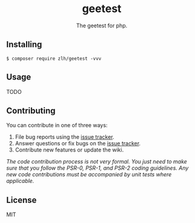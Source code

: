 <h1 align="center"> geetest </h1>

<p align="center"> The geetest for php.</p>


## Installing

```shell
$ composer require zlh/geetest -vvv
```

## Usage

TODO

## Contributing

You can contribute in one of three ways:

1. File bug reports using the [issue tracker](https://github.com/zlh/geetest/issues).
2. Answer questions or fix bugs on the [issue tracker](https://github.com/zlh/geetest/issues).
3. Contribute new features or update the wiki.

_The code contribution process is not very formal. You just need to make sure that you follow the PSR-0, PSR-1, and PSR-2 coding guidelines. Any new code contributions must be accompanied by unit tests where applicable._

## License

MIT